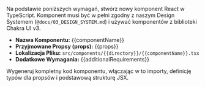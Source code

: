 Na podstawie poniższych wymagań, stwórz nowy komponent React w TypeScript.
Komponent musi być w pełni zgodny z naszym Design Systemem (`@docs/03_DESIGN_SYSTEM.md`) i używać komponentów z biblioteki Chakra UI v3.

- **Nazwa Komponentu:** {{componentName}}
- **Przyjmowane Propsy (props):** {{props}}
- **Lokalizacja Pliku:** `src/components/{{directory}}/{{componentName}}.tsx`
- **Dodatkowe Wymagania:** {{additionalRequirements}}

Wygeneruj kompletny kod komponentu, włączając w to importy, definicję typów dla propsów i podstawową strukturę JSX.